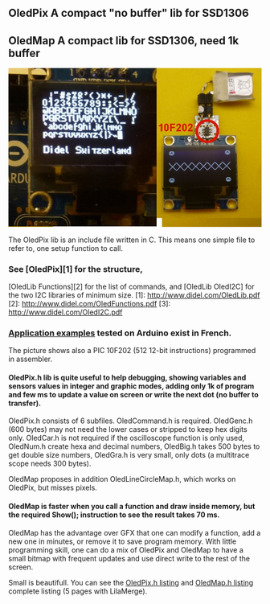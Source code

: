 
## OledPix A compact "no buffer" lib for SSD1306

## OledMap A compact lib for SSD1306, need 1k buffer

![Oled screen](/OledPix.jpg)

The OledPix lib is an include file written in C. This means one simple file to refer to, one setup function to call.
### See [OledPix][1] for the structure,
[OledLib Functions][2] for the list of commands,
and [OledLib OledI2C] for the two I2C libraries of minimum size.
[1]: http://www.didel.com/OledLib.pdf
[2]: http://www.didel.com/OledFunctions.pdf
[3]: http://www.didel.com/OledI2C.pdf

### [Application examples][4] tested on Arduino exist in French.
[4]:  http://www.didel.com/OledUtile.pdf
The picture shows also a PIC 10F202 (512 12-bit instructions) programmed in assembler.

#### OledPix.h lib is quite useful to help debugging, showing variables and sensors values in integer and graphic modes, adding only 1k of program and few ms to update a value on screen or write the next dot (no buffer to transfer).
 OledPix.h consists of 6 subfiles. OledCommand.h is required. OledGenc.h (600 bytes) may not need the lower cases or stripped to keep hex digits only. OledCar.h is not required if the oscilloscope function is only used, OledNum.h create hexa and decimal numbers, OledBig.h takes 500 bytes to get double size numbers, OledGra.h is very small, only dots (a multitrace scope needs 300 bytes).

 OledMap proposes in addition OledLineCircleMap.h, which works on OledPix, but misses pixels.

#### OledMap is faster when you call a function and draw inside memory, but the required Show(); instruction to see the result takes 70 ms.
OledMap has the advantage over GFX that one can modify a function, add a new one in minutes, or remove it to save program memory. With little programming skill, one can do a mix of OledPix and OledMap to have a small bitmap with frequent updates and use direct write to the rest of the screen.

Small is beautifull. You can see the [OledPix.h listing][5] and [OledMap.h listing][6] complete listing (5 pages with LilaMerge).

[5]:  http://www.didel.com/OledPix.h.pdf>
[6]:  http://www.didel.com/OledMap.h.pdf>
